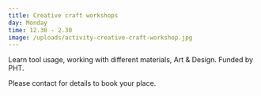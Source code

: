 ```yaml
---
title: Creative craft workshops
day: Monday
time: 12.30 - 2.30
image: /uploads/activity-creative-craft-workshop.jpg
---
```

Learn tool usage, working with different materials, Art & Design. Funded by PHT.

Please contact for details to book your place.